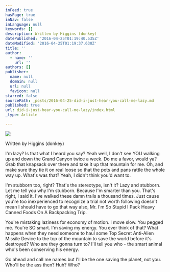 ```yaml
---
inFeed: true
hasPage: true
inNav: false
inLanguage: null
keywords: []
description: Written by Higgins (donkey)
datePublished: '2016-04-25T01:19:40.535Z'
dateModified: '2016-04-25T01:19:37.630Z'
title: ''
author:
  - name: ''
    url: ''
authors: []
publisher:
  name: null
  domain: null
  url: null
  favicon: null
starred: false
sourcePath: _posts/2016-04-25-did-i-just-hear-you-call-me-lazy.md
published: true
url: did-i-just-hear-you-call-me-lazy/index.html
_type: Article

---
```

![](https://the-grid-user-content.s3-us-west-2.amazonaws.com/8add59d3-0cb9-439a-9b8b-dae2059ea750.jpg)

Written by Higgins (donkey)

I'm lazy? Is that what I heard you say? Yeah well, I don't see YOU walking up and down the Grand Canyon twice a week. Do me a favor, would ya? Grab that knapsack over there and take it up that mountain for me. Oh, and make sure they tie it on real loose so that the pots and pans rattle the whole way up. What's was that? Yeah, I didn't think you'd want to.

I'm stubborn too, right? That's the stereotype, isn't it? Lazy and stubborn. Let me tell you why I'm stubborn. Because I'm smarter than you. That's right, I said it. I've walked these damn trails a thousand times. Just cause you're too inexperienced to recognize a trial not worth following doesn't mean I should have to go that way also, Mr. I'm So Stupid I Pack Heavy Canned Foods On A Backpacking Trip.

You're mistaking laziness for economy of motion. I move slow. You pegged me. You're SO smart. I'm saving my energy. You ever think of that? What happens when they need someone to haul some Top Secret Anti-Alien Missile Device to the top of the mountain to save the world before it's destroyed? Who are they gonna turn to? I'll tell you who - the smart animal who's been conserving his energy.

Go ahead and call me names but I'll be the one saving the planet, not you. Who'll be the ass then? Huh? Who?
